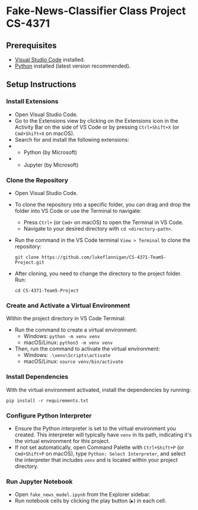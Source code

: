 # Fake-News-Classifier Class Project CS-4371

## Prerequisites

- [Visual Studio Code](https://code.visualstudio.com/download) installed.
- [Python](https://www.python.org/downloads/) installed (latest version recommended).

## Setup Instructions

### Install Extensions
- Open Visual Studio Code.
- Go to the Extensions view by clicking on the Extensions icon in the Activity Bar on the side of VS Code or by pressing `Ctrl+Shift+X` (or `Cmd+Shift+X` on macOS).
- Search for and install the following extensions:
- - Python (by Microsoft)
- - Jupyter (by Microsoft)

### Clone the Repository

- Open Visual Studio Code.
- To clone the repository into a specific folder, you can drag and drop the folder into VS Code or use the Terminal to navigate:
  - Press `Ctrl+` (or `Cmd+` on macOS) to open the Terminal in VS Code.
  - Navigate to your desired directory with `cd <directory-path>`.
- Run the command in the VS Code terminal `View > Terminal` to clone the repository: 
  ```
  git clone https://github.com/lukeflannigan/CS-4371-Team5-Project.git
  ```

- After cloning, you need to change the directory to the project folder. Run:
    ```
    cd CS-4371-Team5-Project
    ```
    
### Create and Activate a Virtual Environment

Within the project directory in VS Code Terminal:
- Run the command to create a virtual environment:
  - Windows: `python -m venv venv`
  - macOS/Linux: `python3 -m venv venv`
- Then, run the command to activate the virtual environment:
  - Windows: `.\venv\Scripts\activate`
  - macOS/Linux: `source venv/bin/activate`

### Install Dependencies

With the virtual environment activated, install the dependencies by running:
```
pip install -r requirements.txt
```

### Configure Python Interpreter

- Ensure the Python interpreter is set to the virtual environment you created. This interpreter will typically have `venv` in its path, indicating it's the virtual environment for this project.
- If not set automatically, open Command Palette with `Ctrl+Shift+P` (or `Cmd+Shift+P` on macOS), type `Python: Select Interpreter`, and select the interpreter that includes `venv` and is located within your project directory.

### Run Jupyter Notebook

- Open `fake_news_model.ipynb` from the Explorer sidebar.
- Run notebook cells by clicking the play button (`▶`) in each cell.
